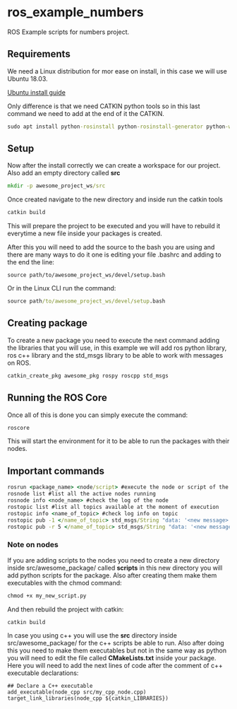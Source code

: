 # ros_example_numbers
ROS Example scripts for numbers project.

## Requirements

We need a Linux distribution for mor ease on install, in this case we will use Ubuntu 18.03.

[Ubuntu install guide](http://wiki.ros.org/melodic/Installation/Ubuntu)

Only difference is that we need CATKIN python tools so in this last command we need to add at the end of it the CATKIN.

```cmd
sudo apt install python-rosinstall python-rosinstall-generator python-wstool build-essential python-catkin-tools
```

## Setup

Now after the install correctly we can create a workspace for our project. Also add an empty directory called **src**

```cmd
mkdir -p awesome_project_ws/src
```

Once created navigate to the new directory and inside run the catkin tools

```cmd
catkin build
```

This will prepare the project to be executed and you will have to rebuild it everytime a new file inside your packages is created.

After this you will need to add the source to the bash you are using and there are many ways to do it one is editing your file .bashrc and adding to the end the line:

```
source path/to/awesome_project_ws/devel/setup.bash
```

Or in the Linux CLI run the command:

```cmd
source path/to/awesome_project_ws/devel/setup.bash
```

## Creating package

To create a new package you need to execute the next command adding the libraries that you will use, in this example we will add ros python library, ros c++ library and the std_msgs library to be able to work with messages on ROS.

```cmd
catkin_create_pkg awesome_pkg rospy roscpp std_msgs
```

## Running the ROS Core

Once all of this is done you can simply execute the command:

```cmd
roscore
```

This will start the environment for it to be able to run the packages with their nodes.

## Important commands

```cmd
rosrun <package_name> <node/script> #execute the node or script of the package you choose
rosnode list #list all the active nodes running
rosnode info <node_name> #check the log of the node
rostopic list #list all topics available at the moment of execution
rostopic info <name_of_topic> #check log info on topic
rostopic pub -1 </name_of_topic> std_msgs/String "data: '<new message>'" #this will add a new message to all subscribers listening to the topic
rostopic pub -r 5 </name_of_topic> std_msgs/String "data: '<new message>'" #continuosly send 5 new messages to the subscribers of the topic
```

### Note on nodes

If you are adding scripts to the nodes you need to create a new directory inside src/awesome_package/ called **scripts** in this new directory you will add python scripts for the package. Also after creating them make them executables with the chmod command:

```cmd
chmod +x my_new_script.py
```

And then rebuild the project with catkin:

```cmd
catkin build
```

In case you using c++ you will use the **src** directory inside src/awesome_package/ for the c++ scripts be able to run. Also after doing this you need to make them executables but not in the same way as python you will need to edit the file called **CMakeLists.txt** inside your package. Here you will need to add the next lines of code after the comment of c++ executable declarations:

```
## Declare a C++ executable
add_executable(node_cpp src/my_cpp_node.cpp)
target_link_libraries(node_cpp ${catkin_LIBRARIES})
```

